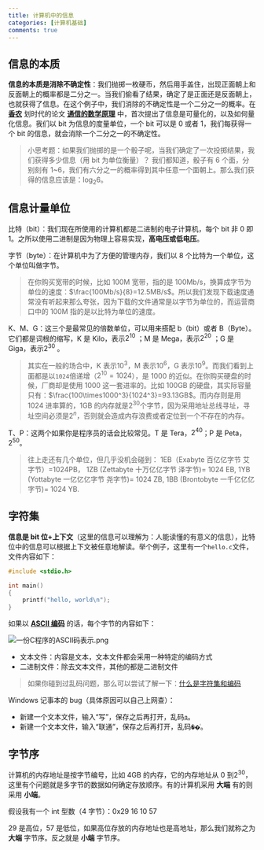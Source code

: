 ```yaml
---
title: 计算机中的信息
categories: [计算机基础]
comments: true
---
```


## 信息的本质

**信息的本质是消除不确定性**：我们抛掷一枚硬币，然后用手盖住，出现正面朝上和反面朝上的概率都是二分之一。当我们偷看了结果，确定了是正面还是反面朝上，也就获得了信息。在这个例子中，我们消除的不确定性是一个二分之一的概率。在 **[香农](https://zh.wikipedia.org/zh-hans/%E5%85%8B%E5%8A%B3%E5%BE%B7%C2%B7%E9%A6%99%E5%86%9C)** 划时代的论文 **[通信的数学原理](http://math.harvard.edu/~ctm/home/text/others/shannon/entropy/entropy.pdf)** 中，首次提出了信息是可量化的，以及如何量化信息。我们以 bit 为信息的度量单位，一个 bit 可以是 0 或者 1，我们每获得一个 bit 的信息，就会消除一个二分之一的不确定性。

> 小思考题：如果我们抛掷的是一个骰子呢，当我们确定了一次投掷结果，我们获得多少信息（用 bit 为单位衡量）？
> 我们都知道，骰子有 6 个面，分别刻有 1~6，我们有六分之一的概率得到其中任意一个面朝上。那么我们获得的信息应该是：$\log_2 6$。

<!--more-->

## 信息计量单位

比特（bit）：我们现在所使用的计算机都是二进制的电子计算机，每个 bit 非 0 即 1。之所以使用二进制是因为物理上容易实现，**高电压或低电压**。

字节（byte）：在计算机中为了方便的管理内存，我们以 8 个比特为一个单位，这个单位叫做字节。

> 在你购买宽带的时候，比如 100M 宽带，指的是 100Mb/s，换算成字节为单位的速度：$\frac{100Mb/s}{8}=12.5MB/s$。所以我们发现下载速度通常没有听起来那么夸张，因为下载的文件通常是以字节为单位的，而运营商口中的 100M 指的是以比特为单位的速度。

K、M、G：这三个是最常见的倍数单位，可以用来搭配 b（bit）或者 B（Byte）。它们都是词根的缩写，K 是 Kilo，表示$2^{10}$ ；M 是 Mega，表示$2^{20}$ ；G 是 Giga，表示$2^{30}$ 。

> 其实在一般的场合中，K 表示$10^3$，M 表示$10^6$，G 表示$10^9$。而我们看到上面都是以`1024`倍递增（$2^{10}=1024$），是 1000 的近似。在你购买硬盘的时候，厂商却是使用 1000 这一套进率的。比如 100GB 的硬盘，其实际容量只有：$\frac{100\times1000^3}{1024^3}=93.13GB$。而内存则是用 1024 进率算的，1GB 的内存就是$2^{30}$个字节，因为采用地址总线寻址，寻址空间必须是$2^n$，否则就会造成内存浪费或者定位到一个不存在的内存。

T、P：这两个如果你是程序员的话会比较常见。T 是 Tera，$2^{40}$；P 是 Peta，$2^{50}$。

> 往上走还有几个单位，但几乎没机会碰到：
> 1EB（Exabyte 百亿亿字节 艾字节）=1024PB，
> 1ZB (Zettabyte 十万亿亿字节 泽字节)= 1024 EB,
> 1YB (Yottabyte 一亿亿亿字节 尧字节)= 1024 ZB,
> 1BB (Brontobyte 一千亿亿亿字节)= 1024 YB.

## 字符集

**信息是 bit 位+上下文**（这里的信息可以理解为：人能读懂的有意义的信息），比特位中的信息可以根据上下文被任意地解读。举个例子，这里有一个`hello.c`文件，文件内容如下：

```c
#include <stdio.h>

int main()
{
    printf("hello, world\n");
}
```

如果以 **[ASCII 编码](https://zh.wikipedia.org/wiki/ASCII)** 的话，每个字节的内容如下：

![一份C程序的ASCII码表示.png](https://i.loli.net/2019/04/21/5cbbc51c0887c.png)

- 文本文件：内容是文本，文本文件都会采用一种特定的编码方式
- 二进制文件：除去文本文件，其他的都是二进制文件

> 如果你碰到过乱码问题，那么可以尝试了解一下：[什么是字符集和编码](../../../../2019/04/21/什么是字符集和编码/)

Windows 记事本的 bug（具体原因可以自己上网查）：

- 新建一个文本文件，输入“写”，保存之后再打开，乱码`д`。
- 新建一个文本文件，输入“联通”，保存之后再打开，乱码`��ͨ`。

## 字节序

计算机的内存地址是按字节编号，比如 4GB 的内存，它的内存地址从 0 到$2^{30}$，这里有个问题就是多字节的数据如何确定存放顺序。有的计算机采用 **大端** 有的则采用 **小端**。

假设我有一个 int 型数（4 字节）：0x29 16 10 57

29 是高位，57 是低位，如果高位存放的内存地址也是高地址，那么我们就称之为 **大端** 字节序。反之就是 **小端** 字节序。
